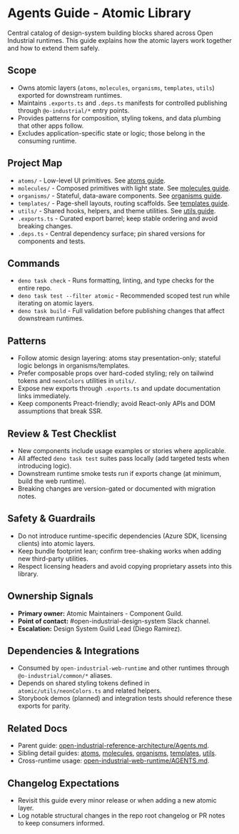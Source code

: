 # Agents Guide - Atomic Library

Central catalog of design-system building blocks shared across Open Industrial runtimes. This guide explains how the atomic layers work together and how to extend them safely.

## Scope
- Owns atomic layers (`atoms`, `molecules`, `organisms`, `templates`, `utils`) exported for downstream runtimes.
- Maintains `.exports.ts` and `.deps.ts` manifests for controlled publishing through `@o-industrial/*` entry points.
- Provides patterns for composition, styling tokens, and data plumbing that other apps follow.
- Excludes application-specific state or logic; those belong in the consuming runtime.

## Project Map
- `atoms/` - Low-level UI primitives. See [atoms guide](atoms/Agents.md).
- `molecules/` - Composed primitives with light state. See [molecules guide](molecules/Agents.md).
- `organisms/` - Stateful, data-aware components. See [organisms guide](organisms/Agents.md).
- `templates/` - Page-shell layouts, routing scaffolds. See [templates guide](templates/Agents.md).
- `utils/` - Shared hooks, helpers, and theme utilities. See [utils guide](utils/Agents.md).
- `.exports.ts` - Curated export barrel; keep stable ordering and avoid breaking changes.
- `.deps.ts` - Central dependency surface; pin shared versions for components and tests.

## Commands
- `deno task check` - Runs formatting, linting, and type checks for the entire repo.
- `deno task test --filter atomic` - Recommended scoped test run while iterating on atomic layers.
- `deno task build` - Full validation before publishing changes that affect downstream runtimes.

## Patterns
- Follow atomic design layering: atoms stay presentation-only; stateful logic belongs in organisms/templates.
- Prefer composable props over hard-coded styling; rely on tailwind tokens and `neonColors` utilities in `utils/`.
- Expose new exports through `.exports.ts` and update documentation links immediately.
- Keep components Preact-friendly; avoid React-only APIs and DOM assumptions that break SSR.

## Review & Test Checklist
- New components include usage examples or stories where applicable.
- All affected `deno task test` suites pass locally (add targeted tests when introducing logic).
- Downstream runtime smoke tests run if exports change (at minimum, build the web runtime).
- Breaking changes are version-gated or documented with migration notes.

## Safety & Guardrails
- Do not introduce runtime-specific dependencies (Azure SDK, licensing clients) into atomic layers.
- Keep bundle footprint lean; confirm tree-shaking works when adding new third-party utilities.
- Respect licensing headers and avoid copying proprietary assets into this library.

## Ownership Signals
- **Primary owner:** Atomic Maintainers - Component Guild.
- **Point of contact:** #open-industrial-design-system Slack channel.
- **Escalation:** Design System Guild Lead (Diego Ramirez).

## Dependencies & Integrations
- Consumed by `open-industrial-web-runtime` and other runtimes through `@o-industrial/common/*` aliases.
- Depends on shared styling tokens defined in `atomic/utils/neonColors.ts` and related helpers.
- Storybook demos (planned) and integration tests should reference these exports for parity.

## Related Docs
- Parent guide: [open-industrial-reference-architecture/Agents.md](../Agents.md).
- Sibling detail guides: [atoms](atoms/Agents.md), [molecules](molecules/Agents.md), [organisms](organisms/Agents.md), [templates](templates/Agents.md), [utils](utils/Agents.md).
- Cross-runtime usage: [open-industrial-web-runtime/AGENTS.md](../../open-industrial-web-runtime/AGENTS.md).

## Changelog Expectations
- Revisit this guide every minor release or when adding a new atomic layer.
- Log notable structural changes in the repo root changelog or PR notes to keep consumers informed.

